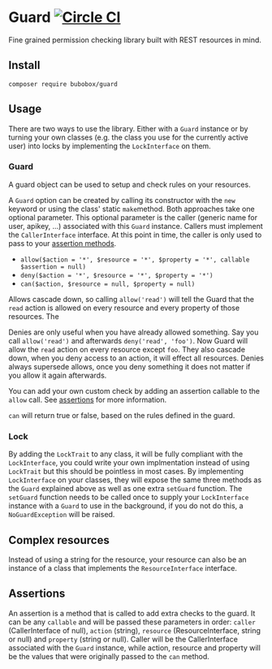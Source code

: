# Guard [![Circle CI](https://circleci.com/gh/bubobox/guard/tree/master.svg?style=shield)](https://circleci.com/gh/bubobox/guard/tree/master)

Fine grained permission checking library built with REST resources in mind.

## Install

```
composer require bubobox/guard
```

## Usage

There are two ways to use the library. Either with a `Guard` instance or by turning your own classes (e.g. the class you use for the currently active user) into locks by implementing the `LockInterface` on them.

### Guard

A guard object can be used to setup and check rules on your resources.

A `Guard` option can be created by calling its constructor with the `new` keyword or using the class' static `make`method. Both approaches take one optional parameter. This optional parameter is the caller (generic name for user, apikey, ...) associated with this `Guard` instance. Callers must implement the `CallerInterface` interface. At this point in time, the caller is only used to pass to your [assertion methods](#assertions).

- `allow($action = '*', $resource = '*', $property = '*', callable $assertion = null)`
- `deny($action = '*', $resource = '*', $property = '*')`
- `can($action, $resource = null, $property = null)`

Allows cascade down, so calling `allow('read')` will tell the Guard that the `read` action is allowed on every resource and every property of those resources. The

Denies are only useful when you have already allowed something. Say you call `allow('read')` and afterwards `deny('read', 'foo')`. Now Guard will allow the `read` action on every resource except `foo`. They also cascade down, when you deny access to an action, it will effect all resources. Denies always supersede allows, once you deny something it does not matter if you allow it again afterwards.

You can add your own custom check by adding an assertion callable to the `allow` call. See [assertions](#assertions) for more information.

`can` will return true or false, based on the rules defined in the guard.

### Lock

By adding the `LockTrait` to any class, it will be fully compliant with the `LockInterface`, you could write your own implmentation instead of using `LockTrait` but this should be pointless in most cases. By implementing `LockInterface` on your classes, they will expose the same three methods as the `Guard` explained above as well as one extra `setGuard` function. The `setGuard` function needs to be called once to supply your `LockInterface` instance with a `Guard` to use in the background, if you do not do this, a `NoGuardException` will be raised.

## Complex resources

Instead of using a string for the resource, your resource can also be an instance of a class that implements the `ResourceInterface` interface.

## Assertions

An assertion is a method that is called to add extra checks to the guard. It can be any `callable` and will be passed these parameters in order: `caller` (CallerInterface of null), `action` (string), `resource` (ResourceInterface, string or null) and `property` (string or null). Caller will be the CallerInterface associated with the `Guard` instance, while action, resource and property will be the values that were originally passed to the `can` method.
